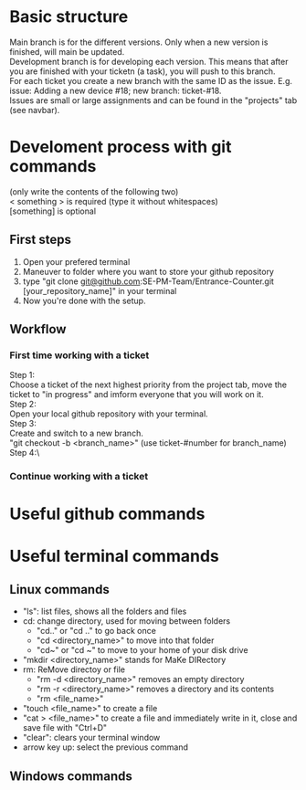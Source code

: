 # Basic structure
Main branch is for the different versions. Only when a new version is finished, will main be updated.\
Development branch is for developing each version. This means that after you are finished with your ticketn (a task), you will push to this branch.\
For each ticket you create a new branch with the same ID as the issue. E.g. issue: Adding a new device #18; new branch: ticket-#18.\
Issues are small or large assignments and can be found in the "projects" tab (see navbar). 

# Develoment process with git commands
(only write the contents of the following two)\
< something > is required (type it without whitespaces)\
[something] is optional
## First steps
1) Open your prefered terminal
2) Maneuver to folder where you want to store your github repository
3) type "git clone git@github.com:SE-PM-Team/Entrance-Counter.git [your_repository_name]" in your terminal
4) Now you're done with the setup.

## Workflow
### First time working with a ticket
Step 1:\
Choose a ticket of the next highest priority from the project tab, move the ticket to "in progress" and imform everyone that you will work on it.\
Step 2:\
Open your local github repository with your terminal.\
Step 3:\
Create and switch to a new branch.\
"git checkout -b <branch_name>" (use ticket-#number for branch_name)\
Step 4:\



### Continue working with a ticket

# Useful github commands

# Useful terminal commands
## Linux commands
- "ls": list files, shows all the folders and files
- cd: change directory, used for moving between folders
  - "cd.." or "cd .." to go back once
  - "cd <directory_name>" to move into that folder
  - "cd~" or "cd ~" to move to your home of your disk drive
- "mkdir <directory_name>" stands for MaKe DIRectory
- rm: ReMove directoy or file
  - "rm -d <directory_name>" removes an empty directory
  - "rm -r <directory_name>" removes a directory and its contents
  - "rm <file_name>"
- "touch <file_name>" to create a file
- "cat > <file_name>" to create a file and immediately write in it, close and save file with "Ctrl+D"
- "clear": clears your terminal window
- arrow key up: select the previous command
## Windows commands
  
